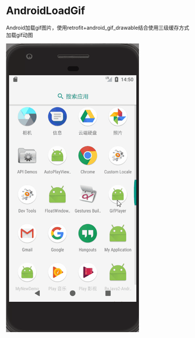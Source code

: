 # AndroidLoadGif
Android加载gif图片，使用retrofit+android_gif_drawable结合使用三级缓存方式加载gif动图

  ![img](https://github.com/zwf779375807/AndroidLoadGif/blob/master/app/gifload.gif)

